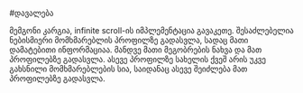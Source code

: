 #დავალება

მემგონი კარგია, infinite scroll-ის იმპლემენტაცია გავაკეთე. შესაძლებელია ნებისმიერი მომხმარებლის პროფილზე გადასვლა, სადაც მათი დამატებითი ინფორმაციაა. მანდვე მათი მეგობრების ნახვა და მათ პროფილებზე გადასვლა. ასევე პროფილზე სახელის ქვეშ არის უკვე გახსნილი მომხმარებლების სია, საიდანაც ასევე შეიძლება მათ პროფილებზე გადასვლა.
